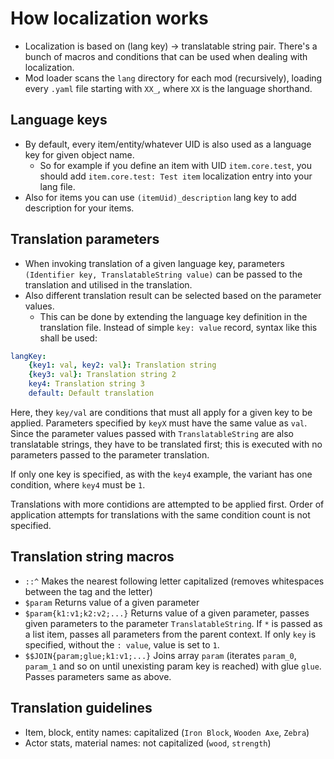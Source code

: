 # How localization works
* Localization is based on (lang key) -> translatable string pair. There's a bunch of macros and conditions that can be used when dealing with localization.
* Mod loader scans the `lang` directory for each mod (recursively), loading every `.yaml` file starting with `XX_`, where `XX` is the language shorthand.

## Language keys
* By default, every item/entity/whatever UID is also used as a language key for given object name.
  * So for example if you define an item with UID `item.core.test`, you should add `item.core.test: Test item` localization entry into your lang file.
* Also for items you can use `(itemUid)_description` lang key to add description for your items.

## Translation parameters
* When invoking translation of a given language key, parameters `(Identifier key, TranslatableString value)` can be passed to the translation and utilised in the translation.
* Also different translation result can be selected based on the parameter values.
  * This can be done by extending the language key definition in the translation file. Instead of simple `key: value` record, syntax like this shall be used:

```yaml
langKey:
	{key1: val, key2: val}: Translation string
	{key3: val}: Translation string 2
	key4: Translation string 3
	default: Default translation
```

Here, they `key/val` are conditions that must all apply for a given key to be applied. Parameters specified by `keyX` must have the same value as `val`. Since the parameter values passed with `TranslatableString` are also translatable strings, they have to be translated first; this is executed with no parameters passed to the parameter translation.

If only one key is specified, as with the `key4` example, the variant has one condition, where `key4` must be `1`.

Translations with more contidions are attempted to be applied first. Order of application attempts for translations with the same condition count is not specified.

## Translation string macros
* `::^` Makes the nearest following letter capitalized (removes whitespaces between the tag and the letter)
* `$param` Returns value of a given parameter
* `$param{k1:v1;k2:v2;...}` Returns value of a given parameter, passes given parameters to the parameter `TranslatableString`. If `*` is passed as a list item, passes all parameters from the parent context. If only `key` is specified, without the `: value`, value is set to `1`.
* `$$JOIN{param;glue;k1:v1;...}` Joins array `param` (iterates `param_0`, `param_1` and so on until unexisting param key is reached) with glue `glue`. Passes parameters same as above.

## Translation guidelines
* Item, block, entity names: capitalized (`Iron Block`, `Wooden Axe`, `Zebra`)
* Actor stats, material names: not capitalized (`wood`, `strength`)